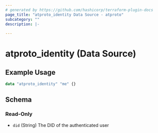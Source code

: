 ```yaml
---
# generated by https://github.com/hashicorp/terraform-plugin-docs
page_title: "atproto_identity Data Source - atproto"
subcategory: ""
description: |-
  
---
```


# atproto_identity (Data Source)



## Example Usage

```terraform
data "atproto_identity" "me" {}
```

<!-- schema generated by tfplugindocs -->
## Schema

### Read-Only

- `did` (String) The DID of the authenticated user
